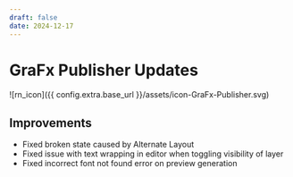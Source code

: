 ```yaml
--- 
draft: false
date: 2024-12-17 
---
```


# GraFx Publisher Updates

![rn_icon]({{ config.extra.base_url }}/assets/icon-GraFx-Publisher.svg)

<!-- more -->

## Improvements
- Fixed broken state caused by Alternate Layout
- Fixed issue with text wrapping in editor when toggling visibility of layer
- Fixed incorrect font not found error on preview generation
